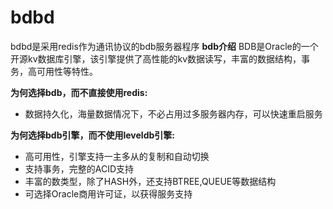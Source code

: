 bdbd
====
bdbd是采用redis作为通讯协议的bdb服务器程序
**bdb介绍**
BDB是Oracle的一个开源kv数据库引擎，该引擎提供了高性能的kv数据读写，丰富的数据结构，事务，高可用性等特性。

**为何选择bdb，而不直接使用redis:**
- 数据持久化，海量数据情况下，不必占用过多服务器内存，可以快速重启服务

**为何选择bdb引擎，而不使用leveldb引擎:**
- 高可用性，引擎支持一主多从的复制和自动切换
- 支持事务，完整的ACID支持
- 丰富的数类型，除了HASH外，还支持BTREE,QUEUE等数据结构
- 可选择Oracle商用许可证，以获得服务支持
